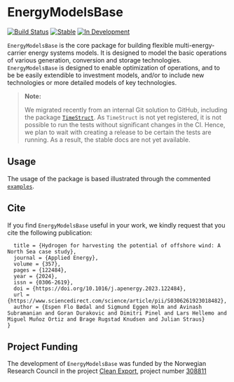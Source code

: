 # EnergyModelsBase

[![Build Status](https://github.com/EnergyModelsX/EnergyModelsBase.jl/workflows/CI/badge.svg?branch=main)](https://github.com/EnergyModelsX/EnergyModelsBase.jl/actions?query=workflow%3ACI)
[![Stable](https://img.shields.io/badge/docs-stable-blue.svg)](https://energymodelsx.github.io/EnergyModelsBase.jl//stable)
[![In Development](https://img.shields.io/badge/docs-dev-blue.svg)](https://energymodelsx.github.io/EnergyModelsBase.jl/dev/)

`EnergyModelsBase` is the core package for building flexible multi-energy-carrier energy systems models.
It is designed to model the basic operations of various generation, conversion and storage technologies.
`EnergyModelsBase` is designed to enable optimization of operations, and to be be easily extendible to investment models, and/or to include new technologies or more detailed models of key technologies.

> **Note:**
>
> We migrated recently from an internal Git solution to GitHub, including the package [`TimeStruct`](https://github.com/sintefore/TimeStruct.jl). As `TimeStruct` is not yet registered, it is not possible to run the tests without significant changes in the CI. Hence, we plan to wait with creating a release to be certain the tests are running. As a result, the stable docs are not yet available.

## Usage

The usage of the package is based illustrated through the commented [`examples`](examples).

## Cite

If you find `EnergyModelsBase` useful in your work, we kindly request that you cite the following publication:

```@article{boedal_2024,
  title = {Hydrogen for harvesting the potential of offshore wind: A North Sea case study},
  journal = {Applied Energy},
  volume = {357},
  pages = {122484},
  year = {2024},
  issn = {0306-2619},
  doi = {https://doi.org/10.1016/j.apenergy.2023.122484},
  url = {https://www.sciencedirect.com/science/article/pii/S0306261923018482},
  author = {Espen Flo Bødal and Sigmund Eggen Holm and Avinash Subramanian and Goran Durakovic and Dimitri Pinel and Lars Hellemo and Miguel Muñoz Ortiz and Brage Rugstad Knudsen and Julian Straus}
}
```

## Project Funding

The development of `EnergyModelsBase` was funded by the Norwegian Research Council in the project [Clean Export](https://www.sintef.no/en/projects/2020/cleanexport/), project number [308811](https://prosjektbanken.forskningsradet.no/project/FORISS/308811)

